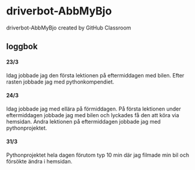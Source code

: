 # driverbot-AbbMyBjo
driverbot-AbbMyBjo created by GitHub Classroom
## loggbok
#### 23/3
Idag jobbade jag den första lektionen på eftermiddagen med bilen. Efter rasten jobbade jag med pythonkompendiet. 

#### 24/3
Idag jobbade jag med ellära på förmiddagen. På första lektionen under eftermiddagen jobbade jag med bilen och lyckades få den att köra via hemsidan. Andra lektionen på eftermiddagen jobbade jag med pythonprojektet.

#### 31/3
Pythonprojektet hela dagen förutom typ 10 min där jag filmade min bil och försökte ändra i hemsidan. 
